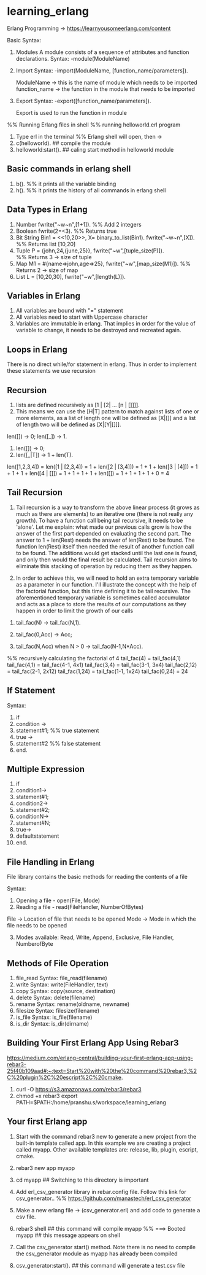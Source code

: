 # learning_erlang

Erlang Programming -> https://learnyousomeerlang.com/content

Basic Syntax:
1) Modules
    A module consists of a sequence of attributes and function declarations.
    Syntax:
    -module(ModuleName)

2) Import
    Syntax: 
    -import(ModuleName, [function_name/parameters]).

    ModuleName -> this is the name of module which needs to be imported
    function_name -> the function in the module that needs to be imported

3) Export
    Syntax:
    -export([function_name/parameters]).

    Export is used to run the function in module

%% Running Erlang files in shell
%% running helloworld.erl program
1) Type erl in the terminal
%% Erlang shell will open, then ->
2) c(helloworld).          ## compile the module
3) helloworld:start().     ## caling start method in helloworld module

## Basic commands in erlang shell
1) b().        %% it prints all the variable binding
2) h().        %% it prints the history of all commands in erlang shell

## Data Types in Erlang
<!-- ~n in fwrite will make sure that ok is printed on next line -->
1) Number
    fwrite("~w~n",[1+1]).     %% Add 2 integers
2) Boolean
    fwrite(2=<3).           %% Returns true
3) Bit String
    Bin1 = <<10,20>>,
    X= binary_to_list(Bin1).
    fwrite("~w~n",[X]).       %% Returns list [10,20]
4) Tuple
    P = {john,24,{june,25}},
    fwrite("~w",[tuple_size(P)]).   
    %% Returns 3 -> size of tuple
5) Map 
    M1 = #{name=>john,age=>25},
    fwrite("~w",[map_size(M1)]).
    %% Returns 2 -> size of map
6) List
    L = [10,20,30],
    fwrite("~w",[length(L)]).


## Variables in Erlang
1)  All variables are bound with "=" statement
2)  All variables need to start with Uppercase character
3)  Variables are immutable in erlang. That implies in order for the value of variable to change, 
    it needs to be destroyed and recreated again.


## Loops in Erlang
There is no direct while/for statement in erlang. Thus in order to implement these statements we use recursion

## Recursion 
1)  lists are defined recursively as [1 | [2| ... [n | []]]].
2)  This means we can use the [H|T] pattern to match against lists of one or more elements, as a list of length one will be defined as [X|[]] and a list of length two will be defined as [X|[Y|[]]]. 

len([]) -> 0;
len([_]) -> 1.

1)  len([]) -> 0;
2)  len([_|T]) -> 1 + len(T).

len([1,2,3,4]) = len([1 | [2,3,4])
               = 1 + len([2 | [3,4]])
               = 1 + 1 + len([3 | [4]])
               = 1 + 1 + 1 + len([4 | []])
               = 1 + 1 + 1 + 1 + len([])
               = 1 + 1 + 1 + 1 + 0
               = 4

## Tail Recursion
1)  Tail recursion is a way to transform the above linear process (it grows as much as there are elements) to an iterative one (there is not really any growth). To have a function call being tail recursive, it needs to be 'alone'. Let me explain: what made our previous calls grow is how the answer of the first part depended on evaluating the second part. The answer to 1 + len(Rest) needs the answer of len(Rest) to be found. The function len(Rest) itself then needed the result of another function call to be found. The additions would get stacked until the last one is found, and only then would the final result be calculated. Tail recursion aims to eliminate this stacking of operation by reducing them as they happen.

2)  In order to achieve this, we will need to hold an extra temporary variable as a parameter in our function. I'll illustrate the concept with the help of the factorial function, but this time defining it to be tail recursive. The aforementioned temporary variable is sometimes called accumulator and acts as a place to store the results of our computations as they happen in order to limit the growth of our calls

<!-- Recursive factorial function -->
1) tail_fac(N) -> tail_fac(N,1).

2) tail_fac(0,Acc) -> Acc;
3) tail_fac(N,Acc) when N > 0 -> tail_fac(N-1,N*Acc).

%% recursively calculating the factorial of 4
tail_fac(4)    = tail_fac(4,1)
tail_fac(4,1)  = tail_fac(4-1, 4x1)
tail_fac(3,4)  = tail_fac(3-1, 3x4)
tail_fac(2,12) = tail_fac(2-1, 2x12)
tail_fac(1,24) = tail_fac(1-1, 1x24)
tail_fac(0,24) = 24

## If Statement
Syntax:
1) if
2) condition ->
3)  statement#1;    %% true statement
4) true ->
5)  statement#2     %% false statement
6) end.

## Multiple Expression
1)  if
2)  condition1->
3)    statement#1;
4)  condition2->
5)    statement#2;
6)  conditionN->
7)    statement#N;
8)  true->
9)    defaultstatement
10) end.  

## File Handling in Erlang
File library contains the basic methods for reading the contents of a file

Syntax:
1) Opening a file - open(File, Mode)
2) Reading a file - read(FileHandler, NumberOfBytes)

File -> Location of file that needs to be opened
Mode -> Mode in which the file needs to be opened

3) Modes available:
    Read, Write, Append, Exclusive, File Handler, NumberofByte


## Methods of File Operation
1)  file_read
    Syntax: file_read(filename)
2)  write
    Syntax: write(FileHandler, text)
3)  copy
    Syntax: copy(source, destination)
4)  delete
    Syntax: delete(filename)
5)  rename
    Syntax: rename(oldname, newname)
6)  filesize
    Syntax: filesize(filename)
7)  is_file
    Syntax: is_file(filename)
8)  is_dir
    Syntax: is_dir(dirname)


## Building Your First Erlang App Using Rebar3
https://medium.com/erlang-central/building-your-first-erlang-app-using-rebar3-25f40b109aad#:~:text=Start%20with%20the%20command%20rebar3,%2C%20plugin%2C%20escript%2C%20cmake.

1)  curl -O https://s3.amazonaws.com/rebar3/rebar3
2)  chmod +x rebar3
    export PATH=$PATH:/home/pranshu.s/workspace/learning_erlang

## Your first Erlang app
1)  Start with the command rebar3 new to generate a new project from the built-in template called app. In this example we are creating a project called myapp. Other available templates are: release, lib, plugin, escript, cmake.

2)  rebar3 new app myapp
3)  cd myapp        ## Switching to this directory is important

4)  Add erl_csv_generator library in rebar.config file. Follow this link for csv_generator..
    %% https://github.com/manastech/erl_csv_generator
5)  Make a new erlang file -> (csv_generator.erl) and add code to generate a csv file.

6)  rebar3 shell        ## this command will compile myapp
    %% ===> Booted myapp        ## this message appears on shell

7) Call the csv_generator start() method. Note there is no need to compile the csv_generator module as myapp has already been compiled
8)  csv_generator:start().      ## this command will generate a test.csv file 
